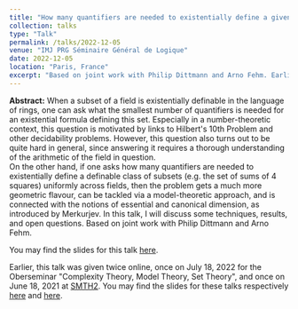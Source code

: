```yaml
---
title: "How many quantifiers are needed to existentially define a given subset of a field?"
collection: talks
type: "Talk"
permalink: /talks/2022-12-05
venue: "IMJ PRG Séminaire Général de Logique"
date: 2022-12-05
location: "Paris, France"
excerpt: "Based on joint work with Philip Dittmann and Arno Fehm. Earlier, this talk was given twice online, once on July 18, 2022 for the Oberseminar "Complexity Theory, Model Theory, Set Theory", and once on June 18, 2021 at <a href='https://sites.google.com/view/smth2/home-page'>SMTH2</a>."
---
```


**Abstract:** When a subset of a field is existentially definable in the language of rings, one can ask what the smallest number of quantifiers is needed for an existential formula defining this set. Especially in a number-theoretic context, this question is motivated by links to Hilbert's 10th Problem and other decidability problems. However, this question also turns out to be quite hard in general, since answering it requires a thorough understanding of the arithmetic of the field in question.  
On the other hand, if one asks how many quantifiers are needed to existentially define a definable class of subsets (e.g. the set of sums of 4 squares) uniformly across fields, then the problem gets a much more geometric flavour, can be tackled via a model-theoretic approach, and is connected with the notions of essential and canonical dimension, as introduced by Merkurjev. In this talk, I will discuss some techniques, results, and open questions. Based on joint work with Philip Dittmann and Arno Fehm.

You may find the slides for this talk [here](/files/existential-rank/ParijsDecember2022.pdf).

Earlier, this talk was given twice online, once on July 18, 2022 for the Oberseminar "Complexity Theory, Model Theory, Set Theory", and once on June 18, 2021 at [SMTH2](https://sites.google.com/view/smth2/home-page). You may find the slides for these talks respectively [here](/files/existential-rank/KonstanzJuly2022.pdf) and [here](/files/existential-rank/SMTH2.pdf).